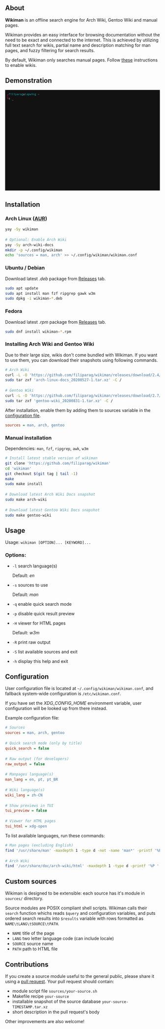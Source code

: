 ## About
**Wikiman** is an offline search engine for Arch Wiki, Gentoo Wiki and manual pages.

Wikiman provides an easy interface for browsing documentation without the need to be exact and connected to the internet.
This is achieved by utilizing full text search for wikis, partial name and description matching for man pages,
and fuzzy filtering for search results.

By default, Wikiman only searches manual pages.
Follow [these](#installing-arch-wiki-and-gentoo-wiki) instructions to enable wikis.


## Demonstration

![Demo](demo.gif)


## Installation

### Arch Linux ([AUR](https://aur.archlinux.org/packages/wikiman/))
```bash
yay -Sy wikiman

# Optional: Enable Arch Wiki
yay -Sy arch-wiki-docs
mkdir -p ~/.config/wikiman
echo 'sources = man, arch' >> ~/.config/wikiman/wikiman.conf
```

### Ubuntu / Debian

Download latest *.deb* package from [Releases](https://github.com/filiparag/wikiman/releases/latest/) tab.

```bash
sudo apt update
sudo apt install man fzf ripgrep gawk w3m
sudo dpkg -i wikiman-*.deb
```

### Fedora

Download latest *.rpm* package from [Releases](https://github.com/filiparag/wikiman/releases/latest/) tab.

```bash
sudo dnf install wikiman-*.rpm
```

### Installing Arch Wiki and Gentoo Wiki

Due to their large size, wikis don't come bundled with Wikiman.
If you want to use them, you can download their snapshots using following commands.

```bash
# Arch Wiki
curl -L -O 'https://github.com/filiparag/wikiman/releases/download/2.4/arch-linux-docs_20200527-1.tar.xz'
sudo tar zxf 'arch-linux-docs_20200527-1.tar.xz' -C /

# Gentoo Wiki
curl -L -O 'https://github.com/filiparag/wikiman/releases/download/2.7/gentoo-wiki_20200831-1.tar.xz'
sudo tar zxf 'gentoo-wiki_20200831-1.tar.xz' -C /
```

After installation, enable them by adding them to sources variable in the [configuration file](#configuration).

```ini
sources = man, arch, gentoo
```

### Manual installation

Dependencies: `man`, `fzf`, `ripgrep`, `awk`, `w3m`

```bash
# Install latest stable version of wikiman
git clone 'https://github.com/filiparag/wikiman'
cd 'wikiman'
git checkout $(git tag | tail -1)
make
sudo make install

# Download latest Arch Wiki Docs snapshot
sudo make arch-wiki

# Download latest Gentoo Wiki Docs snapshot
sudo make gentoo-wiki
```

## Usage

Usage: `wikiman [OPTION]... [KEYWORD]...`

### Options:

- `-l` search language(s)

    Default: *en*

- `-s` sources to use
 
    Default: *man*

- `-q` enable quick search mode

- `-p` disable quick result preview

- `-H` viewer for HTML pages

    Default: *w3m*

- `-R` print raw output

- `-S`  list available sources and exit

- `-h` display this help and exit


## Configuration

User configuration file is located at `~/.config/wikiman/wikiman.conf`,
and fallback system-wide configuration is `/etc/wikiman.conf`.

If you have set the *XDG_CONFIG_HOME* environment variable, user configuration
will be looked up from there instead.

Example configuration file:

```ini
# Sources
sources = man, arch, gentoo

# Quick search mode (only by title)
quick_search = false

# Raw output (for developers)
raw_output = false

# Manpages language(s)
man_lang = en, pt, pt_BR

# Wiki language(s)
wiki_lang = zh-CN

# Show previews in TUI
tui_preview = false

# Viewer for HTML pages
tui_html = xdg-open
```

To list available languages, run these commands:

```bash
# Man pages (excluding English)
find '/usr/share/man' -maxdepth 1 -type d -not -name 'man*' -printf '%P '

# Arch Wiki
find '/usr/share/doc/arch-wiki/html' -maxdepth 1 -type d -printf '%P '
```


## Custom sources

Wikiman is designed to be extensible: each source has it's module in `sources/` directory.

Source modules are POSIX compliant shell scripts. Wikiman calls their `search` function whichs 
reads `$query` and configuration variables, and puts ordered search results into `$results` 
variable with rows formatted as `NAME\tLANG\tSOURCE\tPATH`.

- `NAME`    title of the page
- `LANG`    two letter language code (can include locale)
- `SOURCE`  source name
- `PATH`    path to HTML file


## Contributions

If you create a source module useful to the general public, please share it using a 
[pull request](https://github.com/filiparag/wikiman/pulls). Your pull request should contain:

- module script file `sources/your-source.sh`
- Makefile recipe `your-source`
- installable snapshot of the source database `your-source-TIMESTAMP.tar.xz`
- short description in the pull request's body

Other improvements are also welcome!
